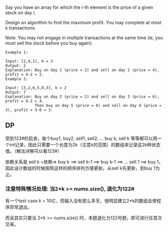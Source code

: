 Say you have an array for which the i-th element is the price of a given stock on day i.

Design an algorithm to find the maximum profit. You may complete at most k transactions.

Note:
You may not engage in multiple transactions at the same time (ie, you must sell the stock before you buy again).

	Example 1:
	
	Input: [2,4,1], k = 2
	Output: 2
	Explanation: Buy on day 1 (price = 2) and sell on day 2 (price = 4), profit = 4-2 = 2.
	Example 2:
	
	Input: [3,2,6,5,0,3], k = 2
	Output: 7
	Explanation: Buy on day 2 (price = 2) and sell on day 3 (price = 6), profit = 6-2 = 4.
	             Then buy on day 5 (price = 0) and sell on day 6 (price = 3), profit = 3-0 = 3.

## DP

受到123#的启发，每个buy1, buy2, sell1, sell2, ... buy k, sell k 等等都可以用一个int记录，因此只需要一个长度为2k（注意k的范围）的数组来记录这2k种状态值。（解法详解可以看123#）

依赖关系是 sell k =依赖=> buy k ==> sell k-1 ==> buy k-1 ==> ... sell 1 ==> buy 1。因此设计数组的时候按照这样的顺序排列方便更新。从sell k先更新，到buy 1为止。

### 注意特殊情况处理: 当2\*k >= nums.size(), 退化为122#

有一个test case k = 10亿，而输入没有那么多天，很明显建立2\*k的数组会使程序异常退出。

而且其实只要当 2\*k >= nums.size()  时，本题退化为122号题，即可进行任意次交易。
